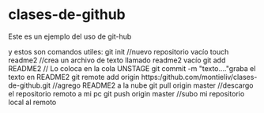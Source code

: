 clases-de-github
================

Este es un ejemplo del uso de git-hub

y estos son comandos utiles:
git init  //nuevo repositorio vacío
touch readme2  //crea un archivo de texto llamado readme2 vacío
git add README2  // Lo coloca en la cola UNSTAGE
git commit -m "texto...."graba el texto en README2
git remote add origin https:/github.com/montieliv/clases-de-github.git //agrego README2 a la nube
git pull origin master  //descargo el repositorio remoto a mi pc
git push origin master //subo mi repositorio local al remoto

